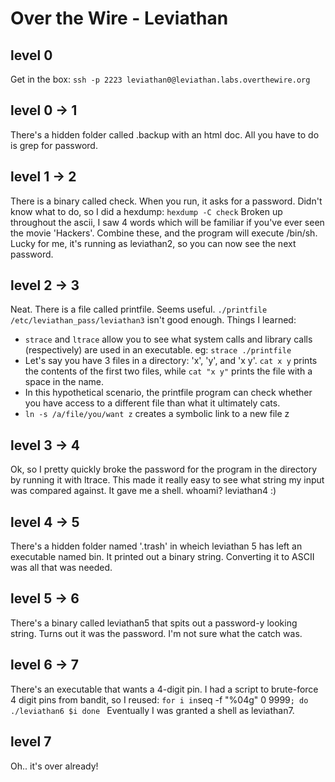 # Over the Wire - Leviathan

## level 0
Get in the box:
`ssh -p 2223 leviathan0@leviathan.labs.overthewire.org`

## level 0 -> 1
There's a hidden folder called .backup with an html doc. All you have to do is grep for password.

## level 1 -> 2
There is a binary called check. When you run, it asks for a password. Didn't know what to do, so I did a hexdump:
`hexdump -C check`
Broken up throughout the ascii, I saw 4 words which will be familiar if you've ever seen the movie 'Hackers'. Combine these, and the program will execute /bin/sh.
Lucky for me, it's running as leviathan2, so you can now see the next password.

## level 2 -> 3
Neat. There is a file called printfile. Seems useful. `./printfile /etc/leviathan_pass/leviathan3` isn't good enough.
Things I learned:
* `strace` and `ltrace` allow you to see what system calls and library calls (respectively) are used in an executable. eg: `strace ./printfile`
* Let's say you have 3 files in a directory: 'x', 'y', and 'x y'. `cat x y` prints the contents of the first two files, while `cat "x y"` prints the file with a space in the name.
* In this hypothetical scenario, the printfile program can check whether you have access to a different file than what it ultimately cats.
* `ln -s /a/file/you/want z` creates a symbolic link to a new file z

## level 3 -> 4
Ok, so I pretty quickly broke the password for the program in the directory by running it with ltrace. This made it really easy to see what string my input was compared against.
It gave me a shell. whoami? leviathan4 :)

## level 4 -> 5
There's a hidden folder named '.trash' in wheich leviathan 5 has left an executable named bin.
It printed out a binary string. Converting it to ASCII was all that was needed.

## level 5 -> 6
There's a binary called leviathan5 that spits out a password-y looking string.
Turns out it was the password. I'm not sure what the catch was. 

## level 6 -> 7
There's an executable that wants a 4-digit pin. I had a script to brute-force 4 digit pins from bandit, so I reused:
`
for i in `seq -f "%04g" 0 9999`;
do
	./leviathan6 $i
done
`
Eventually I was granted a shell as leviathan7.

## level 7
Oh.. it's over already!
